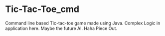 # Tic-Tac-Toe_cmd
Command line based Tic-tac-toe game made using Java. Complex Logic in application here. Maybe the future AI. Haha Piece Out.
